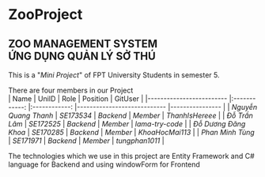 # ZooProject

<h2> ZOO MANAGEMENT SYSTEM <br> ỨNG DỤNG QUẢN LÝ SỞ THÚ </h2>
This is a "<i>Mini Project</i>" of FPT University Students in semester 5.<br>

There are four members in our Project <br>
| Name                    	|     UniID    	|     Role     	| Position                   	| GitUser 	|
|-------------------------	|:------------:	|:------------:	|----------------------------	|----------------	|
| *Nguyễn Quang Thanh* 	| *SE173534* 	| *Backend*  	| *Member* 	| *ThanhIsHereee*    	|
| *Đỗ Trần Lâm*    	| *SE172525* 	| *Backend*  	| *Member*                 	| *lama-try-code*  	|
| *Đỗ Dương Đăng Khoa*  	| *SE170285* 	| *Backend*  	| *Member*                 	| *KhoaHocMai113* 	|
| *Phan Minh Tùng*        	| *SE171971* 	| *Backend* 	| *Member*        	| *tungphan1011*    	|





The technologies which we use in this project are Entity Framework and C# language for Backend and using windowForm for Frontend
